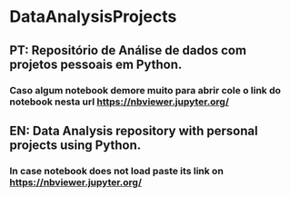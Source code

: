 # DataAnalysisProjects

## PT: Repositório de Análise de dados com projetos pessoais em Python.
### Caso algum notebook demore muito para abrir cole o link do notebook nesta url https://nbviewer.jupyter.org/

## EN: Data Analysis repository with personal projects using Python.  
### In case notebook does not load paste its link on https://nbviewer.jupyter.org/
